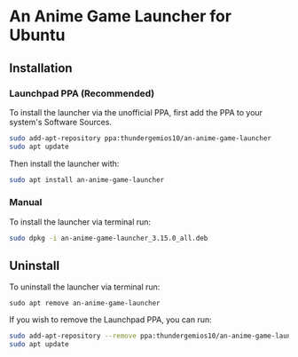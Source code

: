 
# An Anime Game Launcher for Ubuntu

## Installation

### Launchpad PPA (Recommended)
To install the launcher via the unofficial PPA, first add the PPA to your system's Software Sources.
```bash
sudo add-apt-repository ppa:thundergemios10/an-anime-game-launcher
sudo apt update
```

Then install the launcher with:
```bash
sudo apt install an-anime-game-launcher
```

### Manual
To install the launcher via terminal run:
```bash
sudo dpkg -i an-anime-game-launcher_3.15.0_all.deb 
```

## Uninstall

To uninstall the launcher via terminal run:
```
sudo apt remove an-anime-game-launcher
```

If you wish to remove the Launchpad PPA, you can run:
```bash
sudo add-apt-repository --remove ppa:thundergemios10/an-anime-game-launcher
sudo apt update
```